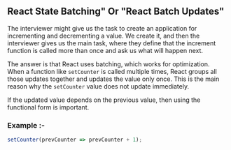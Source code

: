 ## React State Batching" Or "React Batch Updates" 
The interviewer might give us the task to create an application for incrementing and decrementing a value. We create it, and then the interviewer gives us the main task, where they define that the increment function is called more than once and ask us what will happen next.

The answer is that React uses batching, which works for optimization. When a function like `setCounter` is called multiple times, React groups all those updates together and updates the value only once. This is the main reason why the `setCounter` value does not update immediately.

If the updated value depends on the previous value, then using the functional form is important.

### Example :-
```javascript
setCounter(prevCounter => prevCounter + 1);
```